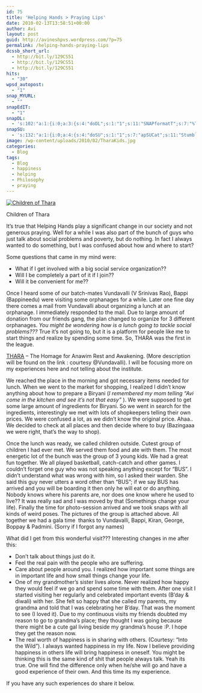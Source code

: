 ```yaml
---
id: 75
title: 'Helping Hands > Praying Lips'
date: 2010-02-13T13:58:51+00:00
author: Avi
layout: post
guid: http://avineshpvs.wordpress.com/?p=75
permalink: /helping-hands-praying-lips
dcssb_short_url:
  - http://bit.ly/129CS51
  - http://bit.ly/129CS51
  - http://bit.ly/129CS51
hits:
  - "30"
wpsd_autopost:
  - "1"
snap_MYURL:
  - ""
snapEdIT:
  - "1"
snapDL:
  - 's:102:"a:1:{i:0;a:3:{s:4:"doDL";s:1:"1";s:11:"SNAPformatT";s:7:"%TITLE%";s:10:"SNAPformat";s:9:"%EXCERPT%";}}";'
snapSU:
  - 's:132:"a:1:{i:0;a:4:{s:4:"doSU";s:1:"1";s:7:"apSUCat";s:11:"StumbleUpon";s:4:"nsfw";s:1:"0";s:10:"SNAPformat";s:19:"%TITLE% - %EXCERPT%";}}";'
image: /wp-content/uploads/2010/02/TharaKids.jpg
categories:
  - Blog
tags:
  - Blog
  - happiness
  - helping
  - Philosophy
  - praying
---
```

<div id="attachment_264" style="width: 310px" class="wp-caption aligncenter">
  <a href="https://i2.wp.com/www.avineshpvs.com/wp-content/uploads/2010/02/TharaKids.jpg" data-rel="lightbox-0" data-imagelightbox="0" title=""><img src="https://i2.wp.com/www.avineshpvs.com/wp-content/uploads/2010/02/TharaKids.jpg?resize=300%2C240" alt="Children of Thara" class="size-medium wp-image-264" data-recalc-dims="1" /></a>
  
  <p class="wp-caption-text">
    Children of Thara
  </p>
</div>

It&#8217;s true that Helping Hands play a significant change in our society and not generous praying. Well for a while I was also part of the bunch of guys who just talk about social problems and poverty, but do nothing. In fact I always wanted to do something, but I was confused about how and where to start?  
<!--more-->

  
Some questions that came in my mind were:

  * What if I get involved with a big social service organization?? 
  * Will I be completely a part of it if I join?? 
  * Will it be convenient for me?? 

Once I heard some of our batch-mates Vundavalli (V Srinivas Rao), Bappi (Bappineedu) were visiting some orphanages for a while. Later one fine day there comes a mail from Vundavalli about organizing a lunch at an orphanage. I immediately responded to the mail. Due to large amount of donation from our friends gang, the plan changed to organize for 3 different orphanages. _You might be wondering how is a lunch going to tackle social problems???_ True it&#8217;s not going to, but it is a platform for people like me to start things and realize by spending some time. So, THARA was the first in the league.

<a title="Thara description" href="http://cheyuta-helpinghands.blogspot.in/2009/07/thara-home-for-anawim-rest-and.html" target="_blank">THARA</a> &#8211; The Homage for Anawim Rest and Awakening. (More description will be found on the link : courtesy @Vundavalli). I will be focusing more on my experiences here and not telling about the institute.

We reached the place in the morning and got necessary items needed for lunch. When we went to the market for shopping, I realized I didn&#8217;t know anything about how to prepare a Biryani (_I remembered my mom telling &#8220;Avi come in the kitchen and see it&#8217;s not that easy&#8221;_ ). We were supposed to get some large amount of ingredients for Biryani.&nbsp;So we went in search for the ingredients, interestingly we met with lots of shopkeepers telling their own prices. We were confused a lot, as we didn&#8217;t know the original price. Ahaa.. We decided to check at all places and then decide where to buy (Bazingaaa we were right, that&#8217;s the way to shop).

Once the lunch was ready, we called children outside.&nbsp;Cutest group of children I had ever met. We served them food and ate with them.&nbsp;The most energetic lot of the bunch was the group of 3 young kids. We had a great fun together. We all played basketball, catch-catch and other games. I couldn&#8217;t forget one guy who was not speaking anything except for &#8220;BUS&#8221;. I didn&#8217;t understand what was wrong with him, so I asked their warden. She said this guy never utters a word other than &#8220;BUS&#8221;; if we say BUS has arrived and you will be boarding it then only he will eat or do anything. Nobody knows where his parents are, nor does one know where he used to live?? It was really sad and I was moved by that (Somethings change your life). Finally the time for photo-session arrived and we took snaps with all kinds of weird poses. The pictures of the group is attached above. All together we had a gala time&nbsp; thanks to Vundavalli, Bappi, Kiran, George, Boppay & Padmini. (Sorry if I forgot any names)

What did I get from this wonderful visit??? Interesting changes in me after this:

  * Don&#8217;t talk about things just do it.
  * Feel the real pain with the people who are suffering. 
  * Care about people around you. I realized how important some things are in important life and how small things change your life.
  * One of my grandmother&#8217;s sister lives alone. Never realized how happy they would feel if we go and spend some time with them. After one visit I started visiting her regularly and celebrated important events (B&#8217;day & diwali) with her. She felt so happy that she called my parents, my grandma and told that I was celebrating her B&#8217;day. That was the moment to see (I loved it). Due to my continuous visits my friends doubted my reason to go to grandma&#8217;s place; they thought I was going because there might be a cute gal living beside my grandma&#8217;s house :P. I hope they get the reason now. 
  * The real worth of happiness is in sharing with others. (Courtesy: &#8220;Into the Wild&#8221;). I always wanted happiness in my life. Now I believe providing happiness in others life will bring happiness in oneself. 
You might be thinking this is the same kind of shit that people always talk. Yeah its true. One will find the difference only when he/she will go and have a good experience of their own. And this time its my experience.

If you have any such experiences do share it below.